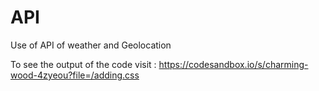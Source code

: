 # API
Use of API of weather and Geolocation

To see the output of the code visit : https://codesandbox.io/s/charming-wood-4zyeou?file=/adding.css

